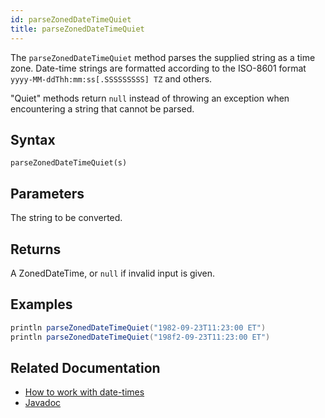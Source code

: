 ```yaml
---
id: parseZonedDateTimeQuiet
title: parseZonedDateTimeQuiet
---
```


The `parseZonedDateTimeQuiet` method parses the supplied string as a time zone.
Date-time strings are formatted according to the ISO-8601 format `yyyy-MM-ddThh:mm:ss[.SSSSSSSSS] TZ` and others.

"Quiet" methods return `null` instead of throwing an exception when encountering a string that cannot be parsed.

## Syntax

```
parseZonedDateTimeQuiet(s)
```

## Parameters

<ParamTable>
<Param name="s" type="string">

The string to be converted.

</Param>
</ParamTable>

## Returns

A ZonedDateTime, or `null` if invalid input is given.

## Examples

```groovy order=null
println parseZonedDateTimeQuiet("1982-09-23T11:23:00 ET")
println parseZonedDateTimeQuiet("198f2-09-23T11:23:00 ET")
```

## Related Documentation

- [How to work with date-times](../../../how-to-guides/work-with-date-time.md)
- [Javadoc](<https://deephaven.io/core/javadoc/io/deephaven/time/DateTimeUtils.html#parseZonedDateTimeQuiet(java.lang.String)>)

